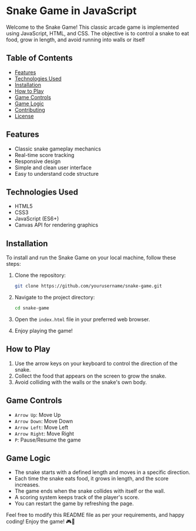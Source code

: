 # Snake Game in JavaScript

Welcome to the Snake Game! This classic arcade game is implemented using JavaScript, HTML, and CSS. The objective is to control a snake to eat food, grow in length, and avoid running into walls or itself

## Table of Contents

- [Features](#features)
- [Technologies Used](#technologies-used)
- [Installation](#installation)
- [How to Play](#how-to-play)
- [Game Controls](#game-controls)
- [Game Logic](#game-logic)
- [Contributing](#contributing)
- [License](#license)

## Features

- Classic snake gameplay mechanics
- Real-time score tracking
- Responsive design
- Simple and clean user interface
- Easy to understand code structure

## Technologies Used

- HTML5
- CSS3
- JavaScript (ES6+)
- Canvas API for rendering graphics

## Installation

To install and run the Snake Game on your local machine, follow these steps:

1. Clone the repository:

   ```bash
   git clone https://github.com/yourusername/snake-game.git
   ```

2. Navigate to the project directory:

   ```bash
   cd snake-game
   ```

3. Open the `index.html` file in your preferred web browser.

4. Enjoy playing the game!

## How to Play

1. Use the arrow keys on your keyboard to control the direction of the snake.
2. Collect the food that appears on the screen to grow the snake.
3. Avoid colliding with the walls or the snake's own body.

## Game Controls

- `Arrow Up`: Move Up
- `Arrow Down`: Move Down
- `Arrow Left`: Move Left
- `Arrow Right`: Move Right
- `P`: Pause/Resume the game

## Game Logic

- The snake starts with a defined length and moves in a specific direction.
- Each time the snake eats food, it grows in length, and the score increases.
- The game ends when the snake collides with itself or the wall.
- A scoring system keeps track of the player's score.
- You can restart the game by refreshing the page.




Feel free to modify this README file as per your requirements, and happy coding! Enjoy the game! 🎮🐍
